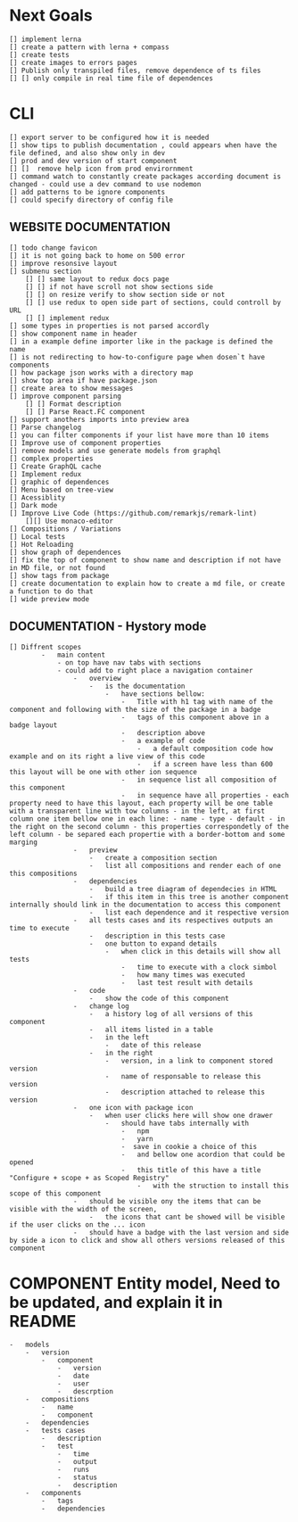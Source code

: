 # Next Goals

    [] implement lerna
    [] create a pattern with lerna + compass
    [] create tests
    [] create images to errors pages
    [] Publish only transpiled files, remove dependence of ts files
    [] [] only compile in real time file of dependences

# CLI

    [] export server to be configured how it is needed
    [] show tips to publish documentation , could appears when have the file defined, and also show only in dev
    [] prod and dev version of start component
    [] []  remove help icon from prod envirornment
    [] command watch to constantly create packages according document is changed - could use a dev command to use nodemon
    [] add patterns to be ignore components
    [] could specify directory of config file

## WEBSITE DOCUMENTATION

    [] todo change favicon
    [] it is not going back to home on 500 error
    [] improve resonsive layout
    [] submenu section
        [] [] same layout to redux docs page
        [] [] if not have scroll not show sections side
        [] [] on resize verify to show section side or not
        [] [] use redux to open side part of sections, could controll by URL
        [] [] implement redux
    [] some types in properties is not parsed accordly
    [] show component name in header
    [] in a example define importer like in the package is defined the name
    [] is not redirecting to how-to-configure page when dosen`t have components
    [] how package json works with a directory map
    [] show top area if have package.json
    [] create area to show messages
    [] improve component parsing
        [] [] Format description
        [] [] Parse React.FC component
    [] support anothers imports into preview area
    [] Parse changelog
    [] you can filter components if your list have more than 10 items
    [] Improve use of component properties
    [] remove models and use generate models from graphql
    [] complex properties
    [] Create GraphQL cache
    [] Implement redux
    [] graphic of dependences
    [] Menu based on tree-view
    [] Acessiblity
    [] Dark mode
    [] Improve Live Code (https://github.com/remarkjs/remark-lint)
        [][] Use monaco-editor
    [] Compositions / Variations
    [] Local tests
    [] Hot Reloading
    [] show graph of dependences
    [] fix the top of component to show name and description if not have in MD file, or not found
    [] show tags from package
    [] create documentation to explain how to create a md file, or create a function to do that
    [] wide preview mode

## DOCUMENTATION - Hystory mode

    [] Diffrent scopes
            -   main content
                - on top have nav tabs with sections
                - could add to right place a navigation container
                    -   overview
                        -   is the documentation
                            -   have sections bellow:
                                -   Title with h1 tag with name of the component and following with the size of the package in a badge
                                -   tags of this component above in a badge layout
                                -   description above
                                -   a example of code
                                    -   a default composition code how example and on its right a live view of this code
                                    -   if a screen have less than 600 this layout will be one with other ion sequence
                                -   in sequence list all composition of this component
                                -   in sequence have all properties - each property need to have this layout, each property will be one table with a transparent line with tow columns - in the left, at first column one item bellow one in each line: - name - type - default - in the right on the second column - this properties correspondetly of the left column - be separed each propertie with a border-bottom and some marging
                    -   preview
                        -   create a composition section
                        -   list all compositions and render each of one this compositions
                    -   dependencies
                        -   build a tree diagram of dependecies in HTML
                        -   if this item in this tree is another component internally should link in the documentation to access this component
                        -   list each dependence and it respective version
                    -   all tests cases and its respectives outputs an time to execute
                        -   description in this tests case
                        -   one button to expand details
                            -   when click in this details will show all tests
                                -   time to execute with a clock simbol
                                -   how many times was executed
                                -   last test result with details
                    -   code
                        -   show the code of this component
                    -   change log
                        -   a history log of all versions of this component
                        -   all items listed in a table
                        -   in the left
                            -   date of this release
                        -   in the right
                            -   version, in a link to component stored version
                            -   name of responsable to release this version
                            -   description attached to release this version
                    -   one icon with package icon
                        -   when user clicks here will show one drawer
                            -   should have tabs internally with
                                -   npm
                                -   yarn
                                -  save in cookie a choice of this
                                -   and bellow one acordion that could be opened
                                -   this title of this have a title "Configure + scope + as Scoped Registry"
                                    -   with the struction to install this scope of this component
                    -   should be visible ony the items that can be visible with the width of the screen,
                        -   the icons that cant be showed will be visible if the user clicks on the ... icon
                    -   should have a badge with the last version and side by side a icon to click and show all others versions released of this component

# COMPONENT Entity model, Need to be updated, and explain it in README

    -   models
        -   version
            -   component
                -   version
                -   date
                -   user
                -   descrption
        -   compositions
            -   name
            -   component
        -   dependencies
        -   tests cases
            -   description
            -   test
                -   time
                -   output
                -   runs
                -   status
                -   description
        -   components
            -   tags
            -   dependencies
